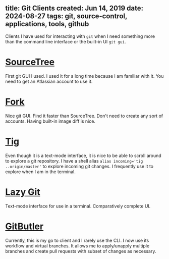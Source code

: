 title: Git Clients
created: Jun 14, 2019
date: 2024-08-27
tags: git, source-control, applications, tools, github
----

Clients I have used for interacting with `git` when I need something more than the command line interface or the built-in UI `git gui`.

# [SourceTree](https://www.sourcetreeapp.com/)

 First git GUI I used. I used it for a long time because I am familiar with it. You need to get an Atlassian account to use it.

# [Fork](https://git-fork.com/)

 Nice git GUI. Find it faster than SourceTree. Don't need to create any sort of accounts. Having built-in image diff is nice.

# [Tig](https://jonas.github.io/tig/)

Even though it is a text-mode interface, it is nice to be able to scroll around to explore a git repository. I have a shell alias `alias incoming='tig ..origin/master'` to explore incoming git changes. I frequently use it to explore when I am in the terminal.

# [Lazy Git](https://github.com/jesseduffield/lazygit)

Text-mode interface for use in a terminal. Comparatively complete UI.

# [GitButler](https://gitbutler.com)

Currently, this is my go to client and I rarely use the CLI. I now use its workflow and virtual
branches. It allows me to apply/unapply multiple branches and create pull requests with subset
of changes as necessary.
